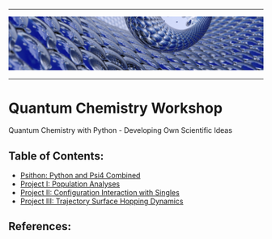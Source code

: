 *****
![alt text](./doc/figures/toc.jpg "Logo Title Text 1")
*****

Quantum Chemistry Workshop
==========================

Quantum Chemistry with Python - Developing Own Scientific Ideas

## Table of Contents:
 * [Psithon: Python and Psi4 Combined](./tutor/psithon/README.md)
 * [Project I: Population Analyses](./tutor/project_1/README.md)
 * [Project II: Configuration Interaction with Singles](./tutor/project_2/README.md)
 * [Project III: Trajectory Surface Hopping Dynamics](./tutor/project_3/README.md)

## References:
